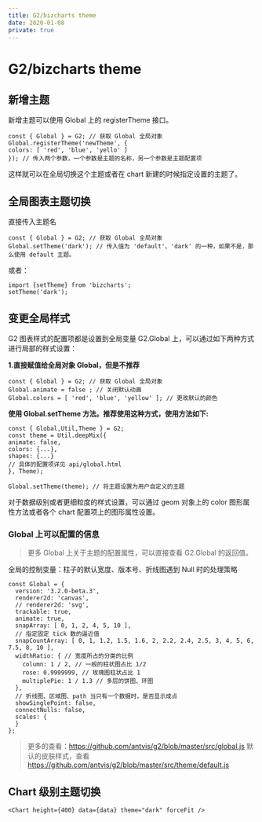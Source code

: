 ```yaml
---
title: G2/bizcharts theme
date: 2020-01-08
private: true
---
```

# G2/bizcharts theme
## 新增主题
新增主题可以使用 Global 上的 registerTheme 接口。

    const { Global } = G2; // 获取 Global 全局对象
    Global.registerTheme('newTheme', {
    colors: [ 'red', 'blue', 'yello' ]
    }); // 传入两个参数，一个参数是主题的名称，另一个参数是主题配置项

这样就可以在全局切换这个主题或者在 chart 新建的时候指定设置的主题了。

## 全局图表主题切换
直接传入主题名

    const { Global } = G2; // 获取 Global 全局对象
    Global.setTheme('dark'); // 传入值为 'default'、'dark' 的一种，如果不是，那么使用 default 主题。

或者：

    import {setTheme} from 'bizcharts';
    setTheme('dark');

## 变更全局样式
G2 图表样式的配置项都是设置到全局变量 G2.Global 上，可以通过如下两种方式进行局部的样式设置：

**1.直接赋值给全局对象 Global，但是不推荐**

    const { Global } = G2; // 获取 Global 全局对象
    Global.animate = false ; // 关闭默认动画
    Global.colors = [ 'red', 'blue', 'yellow' ]; // 更改默认的颜色

**使用 Global.setTheme 方法。推荐使用这种方式，使用方法如下:**

    const { Global,Util,Theme } = G2; 
    const theme = Util.deepMix({
    animate: false,
    colors: {...},
    shapes: {...}
    // 具体的配置项详见 api/global.html
    }, Theme);

    Global.setTheme(theme); // 将主题设置为用户自定义的主题

对于数据级别或者更细粒度的样式设置，可以通过 geom 对象上的 color 图形属性方法或者各个 chart 配置项上的图形属性设置。


### Global 上可以配置的信息
> 更多 Global 上关于主题的配置属性，可以直接查看 G2.Global 的返回值。

全局的控制变量：柱子的默认宽度、版本号、折线图遇到 Null 时的处理策略

    const Global = {
      version: '3.2.0-beta.3',
      renderer2d: 'canvas',
      // renderer2d: 'svg',
      trackable: true,
      animate: true,
      snapArray: [ 0, 1, 2, 4, 5, 10 ],
      // 指定固定 tick 数的逼近值
      snapCountArray: [ 0, 1, 1.2, 1.5, 1.6, 2, 2.2, 2.4, 2.5, 3, 4, 5, 6, 7.5, 8, 10 ],
      widthRatio: { // 宽度所占的分类的比例
        column: 1 / 2, // 一般的柱状图占比 1/2
        rose: 0.9999999, // 玫瑰图柱状占比 1
        multiplePie: 1 / 1.3 // 多层的饼图、环图
      },
      // 折线图、区域图、path 当只有一个数据时，是否显示成点
      showSinglePoint: false,
      connectNulls: false,
      scales: {
      }
    };

> 更多的查看：https://github.com/antvis/g2/blob/master/src/global.js
> 默认的皮肤样式，查看 https://github.com/antvis/g2/blob/master/src/theme/default.js

## Chart 级别主题切换

    <Chart height={400} data={data} theme="dark" forceFit />